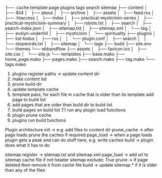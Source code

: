 ├── .cache
       template
       page
       plugins
           tags
           search
           sitemap
├── content
│   ├── 404
│   ├── about
│   ├── archive
│   ├── assets
│   ├── feed.rss
│   ├── .htaccess
│   ├── index
│   ├── practical-mysticisim-series
│   ├── practical-mysticisim-summary
│   ├── robots.txt
│   ├── search
│   ├── search-index.json
│   ├── sitemap.txt
│   ├── sitemap.xml
│   └── tag
│       ├── evelyn-underhill
│       ├── mysticisim
│       └── spirituality
├── plugins
│   ├── list-todos
│   ├── rss
│   │   └── plugin.conf
│   ├── search
│   │   └── stopwords.txt
│   ├── sitemap
│   └── tags
├── build
├── site.env
└── themes
    └── ebbandflow
        ├── assets
        │   ├── favicon.ico
        │   ├── site.css
        │   └── site.js
        └── templates
            ├── base.mako
            ├── home_page.mako
            ├── pages.mako
            ├── search.mako
            ├── tag.mako
            └── tags.mako

1. plugins register paths -> update content dir
2. make content list
3. prune build dir
4. update template cache
5. template pass, for each file in cache that is older than its template add page to build list
6. add pages that are older than build dir to build list
7. build pages on build list
    7.1 run any plugin load functions
8. plugin prune cache
9. plugins run build functions


Plugin architecture
init -> e.g. add files to content dir
prune_cache -> after page loads prune the caches if required
page_load -> when a page loads plugin gets a peak and can do stuff here, e.g. write caches
build -> plugin does what it has to do


sitemap
  register -> sitemap.txt and sitemap.xml
  page_load -> add url to sitemap cache file if not header sitemap exclude: True
  prune -> if page deleted then remove it from cache file
  build -> update sitemap.* if it is older than any of the files

